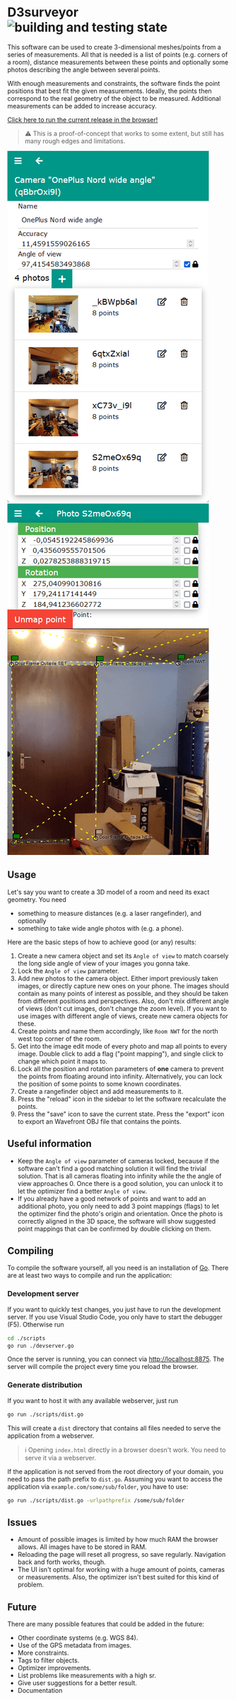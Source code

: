 # D3surveyor ![building and testing state](https://github.com/Dadido3/D3surveyor/actions/workflows/build-test.yml/badge.svg?branch=master)

This software can be used to create 3-dimensional meshes/points from a series of measurements.
All that is needed is a list of points (e.g. corners of a room), distance measurements between these points and optionally some photos describing the angle between several points.

With enough measurements and constraints, the software finds the point positions that best fit the given measurements.
Ideally, the points then correspond to the real geometry of the object to be measured.
Additional measurements can be added to increase accuracy.

[Click here to run the current release in the browser!](https://dadido3.github.io/D3surveyor/)

> :warning: This is a proof-of-concept that works to some extent, but still has many rough edges and limitations.

![Image showing camera settings and a list of taken photos](/images/example-camera.png) ![Image showing the points mapping editor](/images/example-camera-photo.png)

## Usage

Let's say you want to create a 3D model of a room and need its exact geometry.
You need

- something to measure distances (e.g. a laser rangefinder), and optionally
- something to take wide angle photos with (e.g. a phone).

Here are the basic steps of how to achieve good (or any) results:

1. Create a new camera object and set its `Angle of view` to match coarsely the long side angle of view of your images you gonna take.
2. Lock the `Angle of view` parameter.
3. Add new photos to the camera object.
   Either import previously taken images, or directly capture new ones on your phone.
   The images should contain as many points of interest as possible, and they should be taken from different positions and perspectives.
   Also, don't mix different angle of views (don't cut images, don't change the zoom level).
   If you want to use images with different angle of views, create new camera objects for these.
4. Create points and name them accordingly, like `Room NWT` for the north west top corner of the room.
5. Get into the image edit mode of every photo and map all points to every image.
   Double click to add a flag ("point mapping"), and single click to change which point it maps to.
6. Lock all the position and rotation parameters of **one** camera to prevent the points from floating around into infinity.
   Alternatively, you can lock the position of some points to some known coordinates.
7. Create a rangefinder object and add measurements to it.
8. Press the "reload" icon in the sidebar to let the software recalculate the points.
9. Press the "save" icon to save the current state.
   Press the "export" icon to export an Wavefront OBJ file that contains the points.

## Useful information

- Keep the `Angle of view` parameter of cameras locked, because if the software can't find a good matching solution it will find the trivial solution.
  That is all cameras floating into infinity while the the angle of view approaches 0.
  Once there is a good solution, you can unlock it to let the optimizer find a better `Angle of view`.
- If you already have a good network of points and want to add an additional photo, you only need to add 3 point mappings (flags) to let the optimizer find the photo's origin and orientation.
  Once the photo is correctly aligned in the 3D space, the software will show suggested point mappings that can be confirmed by double clicking on them.

## Compiling

To compile the software yourself, all you need is an installation of [Go](https://golang.org).
There are at least two ways to compile and run the application:

### Development server

If you want to quickly test changes, you just have to run the development server.
If you use Visual Studio Code, you only have to start the debugger (F5).
Otherwise run

``` bash
cd ./scripts
go run ./devserver.go
```

Once the server is running, you can connect via [http://localhost:8875](http://localhost:8875).
The server will compile the project every time you reload the browser.

### Generate distribution

If you want to host it with any available webserver, just run

``` bash
go run ./scripts/dist.go
```

This will create a `dist` directory that contains all files needed to serve the application from a webserver.

> :information_source: Opening `index.html` directly in a browser doesn't work. You need to serve it via a webserver.

If the application is not served from the root directory of your domain, you need to pass the path prefix to `dist.go`.
Assuming you want to access the application via `example.com/some/sub/folder`, you have to use:

``` bash
go run ./scripts/dist.go -urlpathprefix /some/sub/folder
```

## Issues

- Amount of possible images is limited by how much RAM the browser allows.
  All images have to be stored in RAM.
- Reloading the page will reset all progress, so save regularly.
  Navigation back and forth works, though.
- The UI isn't optimal for working with a huge amount of points, cameras or measurements.
  Also, the optimizer isn't best suited for this kind of problem.

## Future

There are many possible features that could be added in the future:

- Other coordinate systems (e.g. WGS 84).
- Use of the GPS metadata from images.
- More constraints.
- Tags to filter objects.
- Optimizer improvements.
- List problems like measurements with a high sr.
- Give user suggestions for a better result.
- Documentation
